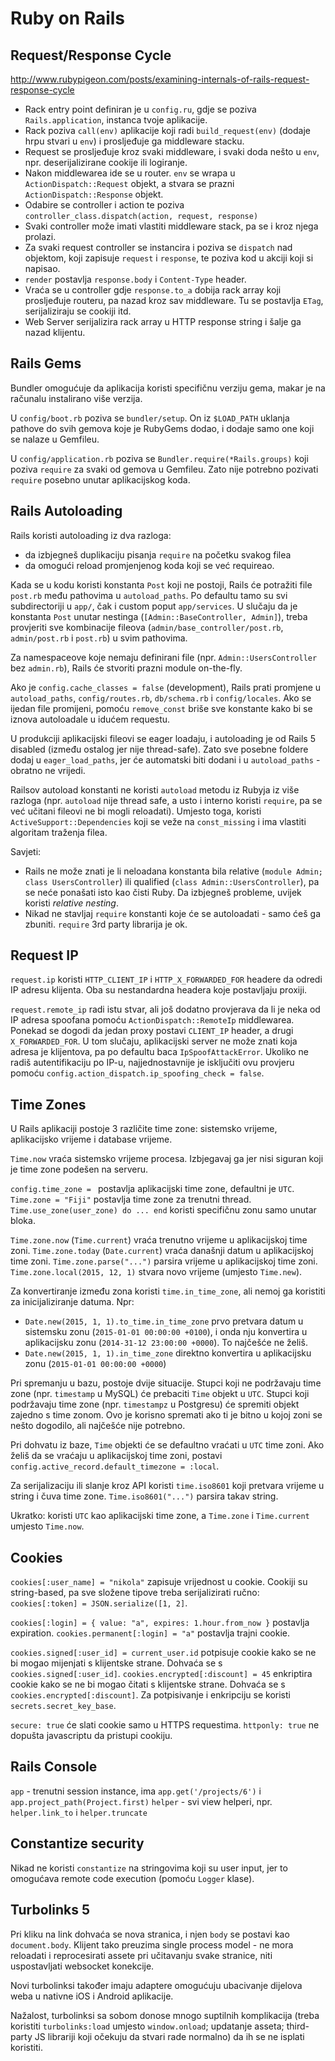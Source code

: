 # Ruby on Rails

## Request/Response Cycle

http://www.rubypigeon.com/posts/examining-internals-of-rails-request-response-cycle

* Rack entry point definiran je u `config.ru`, gdje se poziva `Rails.application`, instanca tvoje aplikacije.
* Rack poziva `call(env)` aplikacije koji radi `build_request(env)` (dodaje hrpu stvari u `env`) i prosljeđuje ga middleware stacku.
* Request se prosljeđuje kroz svaki middleware, i svaki doda nešto u `env`, npr. deserijalizirane cookije ili logiranje.
* Nakon middlewarea ide se u router. `env` se wrapa u `ActionDispatch::Request` objekt, a stvara se prazni `ActionDispatch::Response` objekt.
* Odabire se controller i action te poziva `controller_class.dispatch(action, request, response)`
* Svaki controller može imati vlastiti middleware stack, pa se i kroz njega prolazi.
* Za svaki request controller se instancira i poziva se `dispatch` nad objektom, koji zapisuje `request` i `response`, te poziva kod u akciji koji si napisao.
* `render` postavlja `response.body` i `Content-Type` header.
* Vraća se u controller gdje `response.to_a` dobija rack array koji prosljeđuje routeru, pa nazad kroz sav middleware. Tu se postavlja `ETag`, serijaliziraju se cookiji itd.
* Web Server serijalizira rack array u HTTP response string i šalje ga nazad klijentu.

## Rails Gems

Bundler omogućuje da aplikacija koristi specifičnu verziju gema, makar je na računalu instalirano više verzija.

U `config/boot.rb` poziva se `bundler/setup`. On iz `$LOAD_PATH` uklanja pathove do svih gemova koje je RubyGems dodao, i dodaje samo one koji se nalaze u Gemfileu.

U `config/application.rb` poziva se `Bundler.require(*Rails.groups)` koji poziva `require` za svaki od gemova u Gemfileu. Zato nije potrebno pozivati `require` posebno unutar aplikacijskog koda.

## Rails Autoloading

Rails koristi autoloading iz dva razloga:
* da izbjegneš duplikaciju pisanja `require` na početku svakog filea
* da omogući reload promjenjenog koda koji se već requireao.

Kada se u kodu koristi konstanta `Post` koji ne postoji, Rails će potražiti file `post.rb` među pathovima u `autoload_paths`. Po defaultu tamo su svi subdirectoriji u `app/`, čak i custom poput `app/services`. U slučaju da je konstanta `Post` unutar nestinga (`[Admin::BaseController, Admin]`), treba provjeriti sve kombinacije fileova (`admin/base_controller/post.rb`, `admin/post.rb` i `post.rb`) u svim pathovima.

Za namespaceove koje nemaju definirani file (npr. `Admin::UsersController` bez `admin.rb`), Rails će stvoriti prazni module on-the-fly.

Ako je `config.cache_classes = false` (development), Rails prati promjene u `autoload_paths`, `config/routes.rb`, `db/schema.rb` i `config/locales`. Ako se ijedan file promijeni, pomoću `remove_const` briše sve konstante kako bi se iznova autoloadale u idućem requestu.

U produkciji aplikacijski fileovi se eager loadaju, i autoloading je od Rails 5 disabled (između ostalog jer nije thread-safe). Zato sve posebne foldere dodaj u `eager_load_paths`, jer će automatski biti dodani i u `autoload_paths` - obratno ne vrijedi.

Railsov autoload konstanti ne koristi `autoload` metodu iz Rubyja iz više razloga (npr. `autoload` nije thread safe, a usto i interno koristi `require`, pa se već učitani fileovi ne bi mogli reloadati). Umjesto toga, koristi `ActiveSupport::Dependencies` koji se veže na `const_missing` i ima vlastiti algoritam traženja filea.

Savjeti:
* Rails ne može znati je li neloadana konstanta bila relative (`module Admin; class UsersController`) ili qualified (`class Admin::UsersController`), pa se neće ponašati isto kao čisti Ruby. Da izbjegneš probleme, uvijek koristi *relative nesting*.
* Nikad ne stavljaj `require` konstanti koje će se autoloadati - samo ćeš ga zbuniti. `require` 3rd party librarija je ok.

## Request IP

`request.ip` koristi `HTTP_CLIENT_IP` i `HTTP_X_FORWARDED_FOR` headere da odredi IP adresu klijenta. Oba su nestandardna headera koje postavljaju proxiji.

`request.remote_ip` radi istu stvar, ali još dodatno provjerava da li je neka od IP adresa spoofana pomoću `ActionDispatch::RemoteIp` middlewarea. Ponekad se dogodi da jedan proxy postavi `CLIENT_IP` header, a drugi `X_FORWARDED_FOR`. U tom slučaju, aplikacijski server ne može znati koja adresa je klijentova, pa po defaultu baca `IpSpoofAttackError`. Ukoliko ne radiš autentifikaciju po IP-u, najjednostavnije je isključiti ovu provjeru pomoću `config.action_dispatch.ip_spoofing_check = false`.

## Time Zones

U Rails aplikaciji postoje 3 različite time zone: sistemsko vrijeme, aplikacijsko vrijeme i database vrijeme.

`Time.now` vraća sistemsko vrijeme procesa. Izbjegavaj ga jer nisi siguran koji je time zone podešen na serveru.

`config.time_zone = ` postavlja aplikacijski time zone, defaultni je `UTC`.
`Time.zone = "Fiji"` postavlja time zone za trenutni thread.
`Time.use_zone(user_zone) do ... end` koristi specifičnu zonu samo unutar bloka.

`Time.zone.now` (`Time.current`) vraća trenutno vrijeme u aplikacijskoj time zoni.
`Time.zone.today` (`Date.current`) vraća današnji datum u aplikacijskoj time zoni.
`Time.zone.parse("...")` parsira vrijeme u aplikacijskoj time zoni.
`Time.zone.local(2015, 12, 1)` stvara novo vrijeme (umjesto `Time.new`).

Za konvertiranje između zona koristi `time.in_time_zone`, ali nemoj ga koristiti za inicijaliziranje datuma. Npr:
* `Date.new(2015, 1, 1).to_time.in_time_zone` prvo pretvara datum u sistemsku zonu (`2015-01-01 00:00:00 +0100`), i onda nju konvertira u aplikacijsku zonu (`2014-31-12 23:00:00 +0000`). To najčešće ne želiš.
* `Date.new(2015, 1, 1).in_time_zone` direktno konvertira u aplikacijsku zonu (`2015-01-01 00:00:00 +0000`)

Pri spremanju u bazu, postoje dvije situacije. Stupci koji ne podržavaju time zone (npr. `timestamp` u MySQL) će prebaciti `Time` objekt u `UTC`. Stupci koji podržavaju time zone (npr. `timestampz` u Postgresu) će spremiti objekt zajedno s time zonom. Ovo je korisno spremati ako ti je bitno u kojoj zoni se nešto dogodilo, ali najčešće nije potrebno.

Pri dohvatu iz baze, `Time` objekti će se defaultno vraćati u `UTC` time zoni. Ako želiš da se vraćaju u aplikacijskoj time zoni, postavi `config.active_record.default_timezone = :local`.

Za serijalizaciju ili slanje kroz API koristi `time.iso8601` koji pretvara vrijeme u string i čuva time zone. `Time.iso8601("...")` parsira takav string.

Ukratko: koristi `UTC` kao aplikacijski time zone, a `Time.zone` i `Time.current` umjesto `Time.now`.

## Cookies

`cookies[:user_name] = "nikola"` zapisuje vrijednost u cookie. Cookiji su string-based, pa sve složene tipove treba serijalizirati ručno: `cookies[:token] = JSON.serialize([1, 2]`.

`cookies[:login] = { value: "a", expires: 1.hour.from_now }` postavlja expiration.
`cookies.permanent[:login] = "a"` postavlja trajni cookie.

`cookies.signed[:user_id] = current_user.id` potpisuje cookie kako se ne bi mogao mijenjati s klijentske strane. Dohvaća se s `cookies.signed[:user_id]`.
`cookies.encrypted[:discount] = 45` enkriptira cookie kako se ne bi mogao čitati s klijentske strane. Dohvaća se s `cookies.encrypted[:discount]`.
Za potpisivanje i enkripciju se koristi `secrets.secret_key_base`.

`secure: true` će slati cookie samo u HTTPS requestima.
`httponly: true` ne dopušta javascriptu da pristupi cookiju.

## Rails Console

`app` - trenutni session instance, ima `app.get('/projects/6')` i `app.project_path(Project.first)`
`helper` - svi view helperi, npr. `helper.link_to` i `helper.truncate`

## Constantize security

Nikad ne koristi `constantize` na stringovima koji su user input, jer to omogućava remote code execution (pomoću `Logger` klase).

## Turbolinks 5

Pri kliku na link dohvaća se nova stranica, i njen `body` se postavi kao `document.body`. Klijent tako preuzima single process model - ne mora reloadati i reprocesirati assete pri učitavanju svake stranice, niti uspostavljati websocket konekcije.

Novi turbolinksi također imaju adaptere omogućuju ubacivanje dijelova weba u nativne iOS i Android aplikacije.

Nažalost, turbolinksi sa sobom donose mnogo suptilnih komplikacija (treba koristiti `turbolinks:load` umjesto `window.onload`; updatanje asseta; third-party JS librariji koji očekuju da stvari rade normalno) da ih se ne isplati koristiti.
